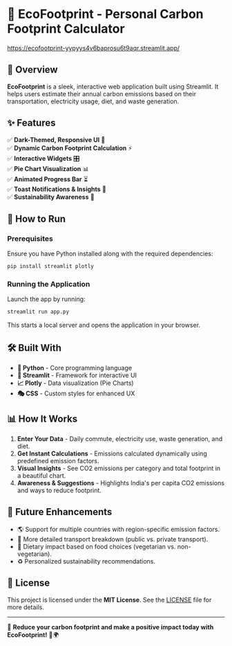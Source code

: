 # 👣 EcoFootprint - Personal Carbon Footprint Calculator

https://ecofootprint-yypyys4v6baprosu6t9aqr.streamlit.app/



## 🚀 Overview
**EcoFootprint** is a sleek, interactive web application built using Streamlit. It helps users estimate their annual carbon emissions based on their transportation, electricity usage, diet, and waste generation.

## ✨ Features
✅ **Dark-Themed, Responsive UI** 🌙  
✅ **Dynamic Carbon Footprint Calculation** ⚡  
✅ **Interactive Widgets** 🎛️  
✅ **Pie Chart Visualization** 📊  
✅ **Animated Progress Bar** ⏳  
✅ **Toast Notifications & Insights** 🔔  
✅ **Sustainability Awareness** 🌱  

## 🎯 How to Run
### Prerequisites
Ensure you have Python installed along with the required dependencies:
```sh
pip install streamlit plotly
```

### Running the Application
Launch the app by running:
```sh
streamlit run app.py
```
This starts a local server and opens the application in your browser.

## 🛠️ Built With
- **📝 Python** - Core programming language
- **🎨 Streamlit** - Framework for interactive UI
- **📈 Plotly** - Data visualization (Pie Charts)
- **🎭 CSS** - Custom styles for enhanced UX

## 📊 How It Works
1. **Enter Your Data** - Daily commute, electricity use, waste generation, and diet.
2. **Get Instant Calculations** - Emissions calculated dynamically using predefined emission factors.
3. **Visual Insights** - See CO2 emissions per category and total footprint in a beautiful chart.
4. **Awareness & Suggestions** - Highlights India's per capita CO2 emissions and ways to reduce footprint.

## 🔮 Future Enhancements
- 🌎 Support for multiple countries with region-specific emission factors.
- 🚴 More detailed transport breakdown (public vs. private transport).
- 🥗 Dietary impact based on food choices (vegetarian vs. non-vegetarian).
- ♻️ Personalized sustainability recommendations.

## 📜 License
This project is licensed under the **MIT License**. See the [LICENSE](LICENSE) file for more details.

---
🌱 **Reduce your carbon footprint and make a positive impact today with EcoFootprint!** 👣🌍

